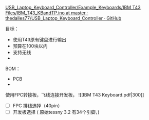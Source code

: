 [USB\_Laptop\_Keyboard\_Controller/Example\_Keyboards/IBM T43 Files/IBM\_T43\_KBandTP.ino at master · thedalles77/USB\_Laptop\_Keyboard\_Controller · GitHub](https://github.com/thedalles77/USB_Laptop_Keyboard_Controller/blob/master/Example_Keyboards/IBM%20T43%20Files/IBM_T43_KBandTP.ino)


目标：
- 使用T43原有键盘进行输出
- 预算在100块以内
- 支持无线
- 


BOM：
- PCB
- 






使用FPC转接板，飞线连接开发板，
![[IBM T43 Keyboard.pdf|300]]

- [ ] FPC  排线选择（40pin）
- [ ] 开发板选择 ( 原始tessny 3.2 有34个引脚，)